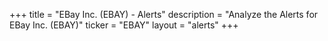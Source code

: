 +++
title = "EBay Inc. (EBAY) - Alerts"
description = "Analyze the Alerts for EBay Inc. (EBAY)"
ticker = "EBAY"
layout = "alerts"
+++

